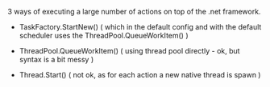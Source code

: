 3 ways of executing a large number of actions on top of the .net framework.

* TaskFactory.StartNew() 
( which in the default config and with the default scheduler uses the ThreadPool.QueueWorkItem() )

* ThreadPool.QueueWorkItem()
( using thread pool directly - ok, but syntax is a bit messy )

* Thread.Start()
( not ok, as for each action a new native thread is spawn )